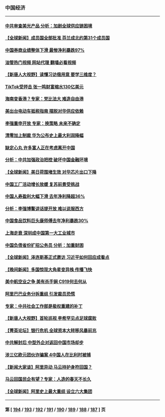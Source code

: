 ### 中国经济
---
#### [中共审查美光产品 分析：加剧全球供应链困境](../../pages/ncid283/n13963146.md?04012045) 
#### [【全球新闻】成员国全部批准 芬兰成北约第31个成员国](../../pages/ncid283/n13963059.md?04012045) 
#### [中国券商业绩整体下滑 最惨净利暴跌97%](../../pages/ncid283/n13962821.md?04012045) 
#### [油管热门视频 网站代理 翻墙必看视频](http://138.2.39.72:81/youtube.html?epic-marker?04012045)
#### [【新唐人大视野】读懂习访俄用意 要学三维度？](../../pages/ncid283/n13962789.md?04012045) 
#### [TikTok受抨击 张一鸣财富缩水130亿美元](../../pages/ncid283/n13962772.md?04012045) 
#### [海南变香港？专家：党比法大 难造自由港](../../pages/ncid283/n13962292.md?04012045) 
#### [美出台电动车抵税指南 摆脱对华供应依赖](../../pages/ncid283/n13962673.md?04012045) 
#### [李强重申开放 专家：换策略 未来不确定](../../pages/ncid283/n13961868.md?04012045) 
#### [清零加上制裁 华为公布史上最大利润降幅](../../pages/ncid283/n13962567.md?04012045) 
#### [缺定心丸 许多富人正在考虑离开中国](../../pages/ncid283/n13962259.md?04012045) 
#### [分析：中共加强政治把控 破坏中国金融环境](../../pages/ncid283/n13962430.md?04012045) 
#### [【全球新闻】美日荷围堵生效 对华芯片出口下降](../../pages/ncid283/n13962443.md?04012045) 
#### [中国工厂活动增长放缓 复苏前景受挑战](../../pages/ncid283/n13962376.md?04012045) 
#### [中国人寿盈利大幅下滑 去年净利降超36%](../../pages/ncid283/n13962055.md?04012045) 
#### [分析：李强博鳌讲话提开放 难以说服西方](../../pages/ncid283/n13961994.md?04012045) 
#### [中国食品饮料巨头康师傅去年净利暴跌30%](../../pages/ncid283/n13962025.md?04012045) 
#### [上海走衰 深圳成中国第一大工业城市](../../pages/ncid283/n13961717.md?04012045) 
#### [中国负债省份扩招公务员 分析：加重财困](../../pages/ncid283/n13961670.md?04012045) 
#### [【全球新闻】泽连斯基正式邀访 习近平如何回应成看点](../../pages/ncid283/n13961576.md?04012045) 
#### [【晚间新闻】多国惊现大角星变异株 传播飞快](../../pages/ncid283/n13961578.md?04012045) 
#### [美中航空业之争 美有杀手锏 C919何去何从](../../pages/ncid283/n13960616.md?04012045) 
#### [阿里巴巴业务分拆重组 引发裁员恐慌](../../pages/ncid283/n13961259.md?04012045) 
#### [专家：中共社会工作部是极权重建的补丁](../../pages/ncid283/n13961384.md?04012045) 
#### [【新唐人大视野】首轮巡视 李希罕见点足球腐败](../../pages/ncid283/n13961320.md?04012045) 
#### [【菁英论坛】银行危机 全球资本大转移风暴前兆](../../pages/ncid283/n13961252.md?04012045) 
#### [中共解封后 中型外企对返回中国市场却步](../../pages/ncid283/n13961180.md?04012045) 
#### [涉三亿欧元团伙诈骗案 4中国人在比利时被捕](../../pages/ncid283/n13961075.md?04012045) 
#### [【新闻大家谈】阿里异动 马云持护身符回国？](../../pages/ncid283/n13961093.md?04012045) 
#### [马云回国民企有望？专家：人造的春天不长久](../../pages/ncid283/n13960862.md?04012045) 
#### [【全球新闻】阿里史上最大重组 设立六大集团](../../pages/ncid283/n13960875.md?04012045) 

---
#### 第 [ [194](./194.md?04012045) / [193](./193.md?04012045) / [192](./192.md?04012045) / [191](./191.md?04012045) / [190](./190.md?04012045) / [189](./189.md?04012045) / [188](./188.md?04012045) / [187](./187.md?04012045) ] 页
